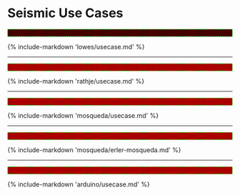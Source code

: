 # <b>Seismic Use Cases</b>

<hr style="border: dashed rgb(0,255,0) 1.0px;background-color: rgb(070,0,0);height: 15.0px;"/>

<!-- ## Seismic Response of Concrete Walls -->

{% include-markdown 'lowes/usecase.md' %}

---
<hr style="border: dashed rgb(0,255,0) 1.0px;background-color: rgb(170,0,0);height: 15.0px;"/>

<!-- ## Soil Structure Interaction -->

{% include-markdown 'rathje/usecase.md' %}

---
<hr style="border: dashed rgb(0,255,0) 1.0px;background-color: rgb(170,0,0);height: 15.0px;"/>

<!-- ## Experimental Shake Table Testing -->

{% include-markdown 'mosqueda/usecase.md' %}

---
<hr style="border: dashed rgb(0,255,0) 1.0px;background-color: rgb(170,0,0);height: 15.0px;"/>

<!-- ## Shake Table Data Analysis Using ML -->

{% include-markdown 'mosqueda/erler-mosqueda.md' %}

---
<hr style="border: dashed rgb(0,255,0) 1.0px;background-color: rgb(170,0,0);height: 15.0px;"/>

<!-- ## OpenSees Model Calibration -->

{% include-markdown 'arduino/usecase.md' %}


